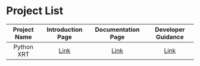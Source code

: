 # Project List

| Project Name | Introduction Page             | Documentation Page            | Developer Guidance            |
| :----------: | :---------------------------: | :---------------------------: | :---------------------------: |
| Python XRT   | [Link](/projects/python-xrt/) | [Link](/projects/python-xrt/) | [Link](/projects/python-xrt/) | 